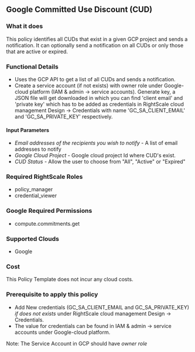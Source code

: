 ## Google Committed Use Discount (CUD)

### What it does
This policy identifies all CUDs that exist in a given GCP project and sends a notification. It can optionally send a notification on all CUDs or only those that are active or expired.

### Functional Details

- Uses the GCP API to get a list of all CUDs and sends a notification.
- Create a service account (if not exists) with owner role under Google-cloud platform (IAM & admin -> service accounts). Generate key, a JSON file will get downloaded in which you can find 'client email' and 'private key' which has to be added as credentials in RightScale cloud management Design -> Credentials with name 'GC_SA_CLIENT_EMAIL' and 'GC_SA_PRIVATE_KEY' respectively.  

#### Input Parameters

- *Email addresses of the recipients you wish to notify* - A list of email addresses to notify
- *Google Cloud Project* - Google cloud project Id where CUD's exist.
- *CUD Status* - Allow the user to choose from "All", "Active" or "Expired"

### Required RightScale Roles

- policy_manager
- credential_viewer

### Google Required Permissions

- compute.commitments.get

### Supported Clouds

- Google

### Cost

This Policy Template does not incur any cloud costs.

### Prerequisite to apply this policy

- Add New credentials (GC_SA_CLIENT_EMAIL and GC_SA_PRIVATE_KEY) *if does not exists* under RightScale cloud management Design -> Credentials.
- The value for credentials can be found in IAM & admin -> service accounts under Google-cloud platform.

Note: The Service Account in GCP should have *owner role*
